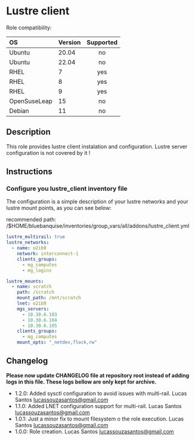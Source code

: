 # Lustre client 

Role compatibility:

|      OS      | Version | Supported |
|:-------------|:--------|:---------:|
| Ubuntu       |   20.04 |    no     |
| Ubuntu       |   22.04 |    no     |
| RHEL         |       7 |    yes    |
| RHEL         |       8 |    yes    |
| RHEL         |       9 |    yes    |
| OpenSuseLeap |      15 |    no     |
| Debian       |      11 |    no     |


## Description

This role provides lustre client instalation and configuration. Lustre server configuration is not covered by it !


## Instructions

### Configure you lustre_client inventory file 

The configuration is a simple description of your lustre networks and your lustre mount points, as you can see below: 

recommended path: /$HOME/bluebanquise/inventories/group_vars/all/addons/lustre_client.yml

```yaml
lustre_multirail: true
lustre_networks:
  - name: o2ib0
    network: interconnect-1
    clients_groups:
      - mg_computes
      - mg_logins

lustre_mounts:
  - name: scratch
    path: /scratch
    mount_path: /mnt/scratch
    lnet: o2ib0
    mgs_servers: 
      - 10.30.6.103
      - 10.30.6.104
      - 10.30.6.105
    clients_groups:
      - mg_computes
    mount_opts: "_netdev,flock,rw"
```

## Changelog

**Please now update CHANGELOG file at repository root instead of adding logs in this file.
These logs bellow are only kept for archive.**

* 1.2.0: Added sysctl configuration to avoid issues with multi-rail. Lucas Santos <lucassouzasantos@gmail.com>
* 1.1.0: Added LNET configuration support for multi-rail. Lucas Santos <lucassouzasantos@gmail.com>
* 1.0.1: Just a minor fix to mount filesystem o the role execution. Lucas Santos <lucassouzasantos@gmail.com>
* 1.0.0: Role creation. Lucas Santos <lucassouzasantos@gmail.com>
